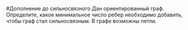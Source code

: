 #Дополнение до сильносвязного
Дан ориентированный граф. Определите, какое минимальное число ребер 
необходимо добавить, чтобы граф стал сильносвязным. В графе возможны петли.
